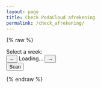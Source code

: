 ```yaml
---
layout: page
title: Check PodoCloud afrekening
permalink: /check_afrekening/
---
```


<head>
    <!-- Include Bootstrap CSS -->
    <link href="https://stackpath.bootstrapcdn.com/bootstrap/4.5.2/css/bootstrap.min.css" rel="stylesheet">
</head>

{% raw %}
<form id="uploadForm" class="mt-4">
    <div class="mb-3">
        <label for="weekSelector" class="form-label">Select a week:</label>
        <div class="d-flex align-items-center">
            <button type="button" id="prevWeek" class="btn btn-secondary me-2">&larr;</button>
            <span id="weekDisplay" class="form-control text-center">Loading...</span>
            <button type="button" id="nextWeek" class="btn btn-secondary ms-2">&rarr;</button>
        </div>
    </div>
    <button type="button" onclick="uploadIndex()" class="btn btn-primary btn-lg mb-3">Scan</button>
</form>

<!-- Placeholder element to put output in -->
<div id="output"></div>

<!-- Loading spinner -->
<div id="loadingSpinner" class="spinner-border text-primary mt-3" role="status" style="display: none;">
    <span class="sr-only">Loading...</span>
</div>

<!-- Include marked.js library -->
<script src="https://cdn.jsdelivr.net/npm/marked/marked.min.js"></script>

<script>
    let currentWeekIndex = 0; // 0 for the current week, -1 for last week, etc.

    function updateWeekDisplay() {
        const today = new Date();
        const startOfWeek = new Date(today);
        const endOfWeek = new Date(today);

        // Calculate the start and end of the selected week
        startOfWeek.setDate(today.getDate() - today.getDay() + 1 + currentWeekIndex * 7); // Monday
        endOfWeek.setDate(today.getDate() - today.getDay() + 7 + currentWeekIndex * 7); // Sunday

        // Format the dates
        const options = { year: 'numeric', month: 'short', day: 'numeric' };
        const weekRange = `${startOfWeek.toLocaleDateString(undefined, options)} - ${endOfWeek.toLocaleDateString(undefined, options)}`;

        // Update the display
        document.getElementById("weekDisplay").textContent = weekRange;
    }

    document.getElementById("prevWeek").addEventListener("click", () => {
        currentWeekIndex--;
        updateWeekDisplay();
    });

    document.getElementById("nextWeek").addEventListener("click", () => {
        currentWeekIndex++;
        updateWeekDisplay();
    });

    async function uploadIndex() {
        // Show the loading spinner
        document.getElementById("loadingSpinner").style.display = "block";

        try {
            const formData = new FormData();
            formData.append("week_index", currentWeekIndex); // Send the week index as an integer

            const response = await fetch("https://podocloud-scraper-backend.onrender.com/upload", {
                method: "POST",
                body: formData
            });

            if (!response.ok) {
                throw new Error(`HTTP error! Status: ${response.status}`);
            }

            const result = await response.text(); // Get the markdown string
            console.log("Response received:", result);
            displayMarkdown(result);  // Call function to render markdown
        } catch (error) {
            console.error("Upload failed:", error);
            document.getElementById("output").innerHTML = `<div class="text-danger">Error: ${error.message}</div>`;
        } finally {
            // Hide the loading spinner
            document.getElementById("loadingSpinner").style.display = "none";
        }
    }

    function displayMarkdown(markdown) {
        const html = marked.parse(markdown); // Convert markdown to HTML
        document.getElementById("output").innerHTML = html;
    }

    // Initialize the week display
    updateWeekDisplay();
</script>
{% endraw %}